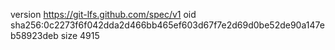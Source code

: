 version https://git-lfs.github.com/spec/v1
oid sha256:0c2273f6f042dda2d466bb465ef603d67f7e2d69d0be52de90a147eb58923deb
size 4915
